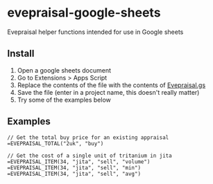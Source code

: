 # evepraisal-google-sheets
Evepraisal helper functions intended for use in Google sheets

## Install

1. Open a google sheets document
2. Go to Extensions > Apps Script
3. Replace the contents of the file with the contents of [Evepraisal.gs](https://raw.githubusercontent.com/WilliamWeist/bigab-evepraisal-google-sheets/master/Evepriasal.gs)
4. Save the file (enter in a project name, this doesn't really matter)
5. Try some of the examples below


## Examples
```
// Get the total buy price for an existing appraisal
=EVEPRAISAL_TOTAL("2uk", "buy")

// Get the cost of a single unit of tritanium in jita
=EVEPRAISAL_ITEM(34, "jita", "sell", "volume")
=EVEPRAISAL_ITEM(34, "jita", "sell", "min")
=EVEPRAISAL_ITEM(34, "jita", "sell", "avg")

```

